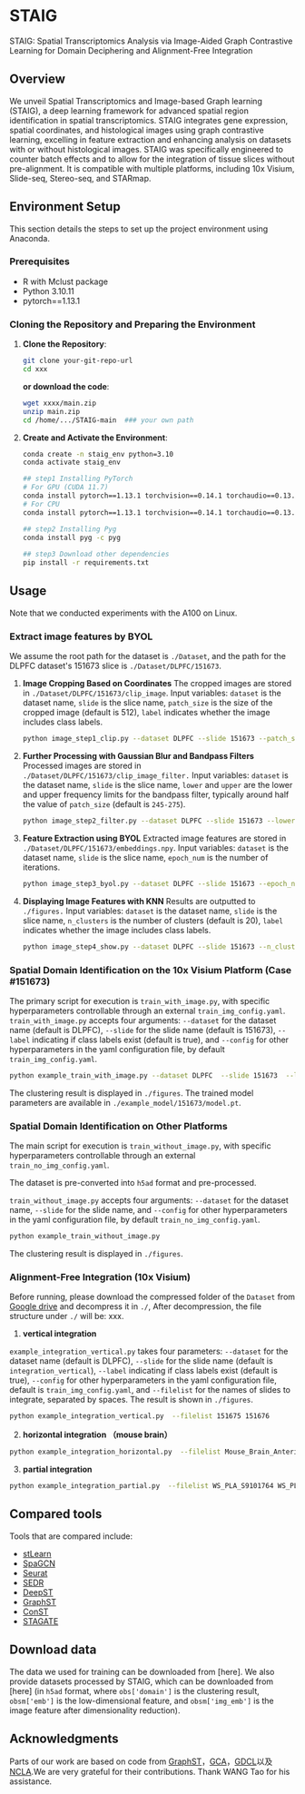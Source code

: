 # STAIG
STAIG: Spatial Transcriptomics Analysis via Image-Aided Graph Contrastive Learning for Domain Deciphering and Alignment-Free Integration

## Overview
We unveil Spatial Transcriptomics and Image-based Graph learning (STAIG), a deep learning framework for advanced spatial region identification in spatial transcriptomics. STAIG integrates gene expression, spatial coordinates, and histological images using graph contrastive learning, excelling in feature extraction and enhancing analysis on datasets with or without histological images. STAIG was specifically engineered to counter batch effects and to allow for the integration of tissue slices without pre-alignment. It is compatible with multiple platforms, including 10x Visium, Slide-seq, Stereo-seq, and STARmap.

## Environment Setup

This section details the steps to set up the project environment using Anaconda.

### Prerequisites

- R with Mclust package
- Python 3.10.11
- pytorch==1.13.1

### Cloning the Repository and Preparing the Environment

1. **Clone the Repository**:
   ```bash
   git clone your-git-repo-url
   cd xxx
   ```
   **or download the code**:
   ```bash
   wget xxxx/main.zip
   unzip main.zip
   cd /home/.../STAIG-main  ### your own path
   ```
2. **Create and Activate the Environment**:
   ```bash
   conda create -n staig_env python=3.10
   conda activate staig_env
   
   ## step1 Installing PyTorch 
   # For GPU (CUDA 11.7)
   conda install pytorch==1.13.1 torchvision==0.14.1 torchaudio==0.13.1 pytorch-cuda=11.7 -c pytorch -c nvidia
   # For CPU
   conda install pytorch==1.13.1 torchvision==0.14.1 torchaudio==0.13.1 -c pytorch

   ## step2 Installing Pyg
   conda install pyg -c pyg
      
   ## step3 Download other dependencies
   pip install -r requirements.txt
   ```
## Usage

Note that we conducted experiments with the A100 on Linux. 

### Extract image features by BYOL

We assume the root path for the dataset is `./Dataset`, and the path for the DLPFC dataset's 151673 slice is `./Dataset/DLPFC/151673`.

1. **Image Cropping Based on Coordinates**
   The cropped images are stored in `./Dataset/DLPFC/151673/clip_image`.
   Input variables: `dataset` is the dataset name, `slide` is the slice name, `patch_size` is the size of the cropped image (default is 512), `label` indicates whether the image includes class labels.
   ```bash
   python image_step1_clip.py --dataset DLPFC --slide 151673 --patch_size 512 --label True
   ```
2. **Further Processing with Gaussian Blur and Bandpass Filters**
   Processed images are stored in `./Dataset/DLPFC/151673/clip_image_filter.`
   Input variables: `dataset` is the dataset name, `slide` is the slice name, `lower` and `upper` are the lower and upper frequency limits for the bandpass filter, typically around half the value of `patch_size` (default is `245-275`).
   ```bash
   python image_step2_filter.py --dataset DLPFC --slide 151673 --lower 245 --upper 275
   ```
3. **Feature Extraction using BYOL**
   Extracted image features are stored in `./Dataset/DLPFC/151673/embeddings.npy`.
   Input variables: `dataset` is the dataset name, `slide` is the slice name, `epoch_num` is the number of iterations.
   ```bash
   python image_step3_byol.py --dataset DLPFC --slide 151673 --epoch_num 200
   ```

4. **Displaying Image Features with KNN**
   Results are outputted to `./figures.`
   Input variables: `dataset` is the dataset name, `slide` is the slice name, `n_clusters` is the number of clusters (default is 20), `label` indicates whether the image includes class labels.
   ```bash
   python image_step4_show.py --dataset DLPFC --slide 151673 --n_clusters 20 --label True
   ```
### Spatial Domain Identification on the 10x Visium Platform (Case #151673)

The primary script for execution is `train_with_image.py`, with specific hyperparameters controllable through an external `train_img_config.yaml`.
`train_with_image.py` accepts four arguments: `--dataset` for the dataset name (default is DLPFC), `--slide` for the slide name (default is 151673), `--label` indicating if class labels exist (default is true), and `--config` for other hyperparameters in the yaml configuration file, by default `train_img_config.yaml`.
```bash
python example_train_with_image.py --dataset DLPFC  --slide 151673  --label True --config train_img_config.yaml
```
The clustering result is displayed in `./figures`.
The trained model parameters are available in `./example_model/151673/model.pt`.

### Spatial Domain Identification on Other Platforms

The main script for execution is `train_without_image.py`, with specific hyperparameters controllable through an external `train_no_img_config.yaml`.

The dataset is pre-converted into `h5ad` format and pre-processed.

`train_without_image.py` accepts four arguments: `--dataset` for the dataset name, `--slide` for the slide name, and `--config` for other hyperparameters in the yaml configuration file, by default `train_no_img_config.yaml`.

```bash
python example_train_without_image.py 
```
The clustering result is displayed in `./figures`.

### Alignment-Free Integration (10x Visium)

Before running, please download the compressed folder of the `Dataset` from [Google drive](https://drive.google.com/file/d/1l-OjlHjT8evJIJzUye-3s5tlfArHvUEO/view?usp=sharing) and decompress it in `./`, After decompression, the file structure under `./` will be: xxx.

1. **vertical integration**

`example_integration_vertical.py` takes four parameters: `--dataset` for the dataset name (default is DLPFC), `--slide` for the slide name (default is `integration_vertical`), `--label` indicating if class labels exist (default is true), `--config` for other hyperparameters in the yaml configuration file, default is `train_img_config.yaml`, and `--filelist` for the names of slides to integrate, separated by spaces. The result is shown in `./figures`.

```bash
python example_integration_vertical.py  --filelist 151675 151676
```
2. **horizontal integration （mouse brain）**
```bash
python example_integration_horizontal.py  --filelist Mouse_Brain_Anterior Mouse_Brain_Posterior
```
3. **partial integration**
```bash
python example_integration_partial.py  --filelist WS_PLA_S9101764 WS_PLA_S9101765 WS_PLA_S9101767
```

## Compared tools

Tools that are compared include: 

* [stLearn](https://github.com/BiomedicalMachineLearning/stLearn)
* [SpaGCN](https://github.com/jianhuupenn/SpaGCN)
* [Seurat](https://satijalab.org/seurat/)
* [SEDR](https://github.com/JinmiaoChenLab/SEDR/)
* [DeepST](https://github.com/JiangBioLab/DeepST)
* [GraphST](https://github.com/JinmiaoChenLab/GraphST)
* [ConST](https://github.com/ys-zong/conST)
* [STAGATE](https://github.com/zhanglabtools/STAGATE)

## Download data

The data we used for training can be downloaded from [here]. We also provide datasets processed by STAIG, which can be downloaded from [here] (in `h5ad` format, where `obs['domain']` is the clustering result, `obsm['emb']` is the low-dimensional feature, and `obsm['img_emb']` is the image feature after dimensionality reduction).

## Acknowledgments
Parts of our work are based on code from [GraphST](https://github.com/JinmiaoChenLab/GraphST)，[GCA](https://github.com/CRIPAC-DIG/GCA)，[GDCL](https://github.com/hzhao98/GDCL)以及[NCLA](https://github.com/shenxiaocam/NCLA).We are very grateful for their contributions. Thank WANG Tao for his assistance.

